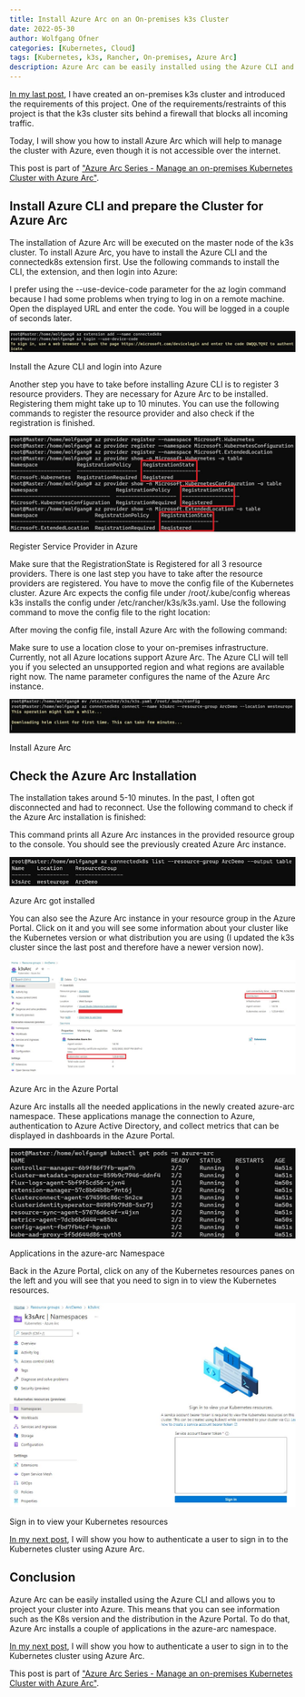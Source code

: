 ```yaml
---
title: Install Azure Arc on an On-premises k3s Cluster
date: 2022-05-30
author: Wolfgang Ofner
categories: [Kubernetes, Cloud]
tags: [Kubernetes, k3s, Rancher, On-premises, Azure Arc]
description: Azure Arc can be easily installed using the Azure CLI and allows you to project your cluster into Azure.
---
```


[In my last post](/install-on-premises-k3s-cluster), I have created an on-premises k3s cluster and introduced the requirements of this project. One of the requirements/restraints of this project is that the k3s cluster sits behind a firewall that blocks all incoming traffic.

Today, I will show you how to install Azure Arc which will help to manage the cluster with Azure, even though it is not accessible over the internet.

This post is part of ["Azure Arc Series - Manage an on-premises Kubernetes Cluster with Azure Arc"](/manage-on-premises-kubernetes-with-azure-arc).

## Install Azure CLI and prepare the Cluster for Azure Arc

The installation of Azure Arc will be executed on the master node of the k3s cluster. To install Azure Arc, you have to install the Azure CLI and the connectedk8s extension first. Use the following commands to install the CLI, the extension, and then login into Azure:

<script src="https://gist.github.com/WolfgangOfner/ce5c0a02d8d28a0a15845004609b8223.js"></script>

I prefer using the --use-device-code parameter for the az login command because I had some problems when trying to log in on a remote machine. Open the displayed URL and enter the code. You will be logged in a couple of seconds later.

<div class="col-12 col-sm-10 aligncenter">
  <a href="/assets/img/posts/2022/05/Install-the-Azure-CLI-and-login-into-Azure.jpg"><img loading="lazy" src="/assets/img/posts/2022/05/Install-the-Azure-CLI-and-login-into-Azure.jpg" alt="Install the Azure CLI and login into Azure" /></a>
  
  <p>
   Install the Azure CLI and login into Azure
  </p>
</div>

Another step you have to take before installing Azure CLI is to register 3 resource providers. They are necessary for Azure Arc to be installed. Registering them might take up to 10 minutes. You can use the following commands to register the resource provider and also check if the registration is finished.

<script src="https://gist.github.com/WolfgangOfner/fa10d89d6cc8b22a101f242dbb0ccd69.js"></script>

<div class="col-12 col-sm-10 aligncenter">
  <a href="/assets/img/posts/2022/05/Register-Service-Provider-in-Azure.jpg"><img loading="lazy" src="/assets/img/posts/2022/05/Register-Service-Provider-in-Azure.jpg" alt="Register Service Provider in Azure" /></a>
  
  <p>
   Register Service Provider in Azure
  </p>
</div>

Make sure that the RegistrationState is Registered for all 3 resource providers. There is one last step you have to take after the resource providers are registered. You have to move the config file of the Kubernetes cluster. Azure Arc expects the config file under /root/.kube/config whereas k3s installs the config under /etc/rancher/k3s/k3s.yaml. Use the following command to move the config file to the right location:

<script src="https://gist.github.com/WolfgangOfner/ed8953d6a02c97bca8fd632ecbbd3e16.js"></script>

After moving the config file, install Azure Arc with the following command:

<script src="https://gist.github.com/WolfgangOfner/bd8cba66f2ac1efdeb7b5c64ba48a6b8.js"></script>

Make sure to use a location close to your on-premises infrastructure. Currently, not all Azure locations support Azure Arc. The Azure CLI will tell you if you selected an unsupported region and what regions are available right now. The name parameter configures the name of the Azure Arc instance.

<div class="col-12 col-sm-10 aligncenter">
  <a href="/assets/img/posts/2022/05/Install-Azure-Arc.jpg"><img loading="lazy" src="/assets/img/posts/2022/05/Install-Azure-Arc.jpg" alt="Install Azure Arc" /></a>
  
  <p>
   Install Azure Arc
  </p>
</div>

## Check the Azure Arc Installation

The installation takes around 5-10 minutes. In the past, I often got disconnected and had to reconnect. Use the following command to check if the Azure Arc installation is finished:

<script src="https://gist.github.com/WolfgangOfner/92aa64b52347407cceed5cfc3871de77.js"></script>

This command prints all Azure Arc instances in the provided resource group to the console. You should see the previously created Azure Arc instance.

<div class="col-12 col-sm-10 aligncenter">
  <a href="/assets/img/posts/2022/05/Azure-Arc-got-installed.jpg"><img loading="lazy" src="/assets/img/posts/2022/05/Azure-Arc-got-installed.jpg" alt="Azure Arc got installed" /></a>
  
  <p>
   Azure Arc got installed
  </p>
</div>

You can also see the Azure Arc instance in your resource group in the Azure Portal. Click on it and you will see some information about your cluster like the Kubernetes version or what distribution you are using (I updated the k3s cluster since the last post and therefore have a newer version now). 

<div class="col-12 col-sm-10 aligncenter">
  <a href="/assets/img/posts/2022/05/Azure-Arc-in-the-Azure-Portal.jpg"><img loading="lazy" src="/assets/img/posts/2022/05/Azure-Arc-in-the-Azure-Portal.jpg" alt="Azure Arc in the Azure Portal" /></a>
  
  <p>
   Azure Arc in the Azure Portal
  </p>
</div>

Azure Arc installs all the needed applications in the newly created azure-arc namespace. These applications manage the connection to Azure, authentication to Azure Active Directory, and collect metrics that can be displayed in dashboards in the Azure Portal.

<div class="col-12 col-sm-10 aligncenter">
  <a href="/assets/img/posts/2022/05/Applications-in-the-azure-arc-Namespace.jpg"><img loading="lazy" src="/assets/img/posts/2022/05/Applications-in-the-azure-arc-Namespace.jpg" alt="Applications in the azure-arc Namespace" /></a>
  
  <p>
   Applications in the azure-arc Namespace
  </p>
</div>

Back in the Azure Portal, click on any of the Kubernetes resources panes on the left and you will see that you need to sign in to view the Kubernetes resources. 

<div class="col-12 col-sm-10 aligncenter">
  <a href="/assets/img/posts/2022/05/Sign-in-to-view-your-Kubernetes-resources.jpg"><img loading="lazy" src="/assets/img/posts/2022/05/Sign-in-to-view-your-Kubernetes-resources.jpg" alt="Sign in to view your Kubernetes resources" /></a>
  
  <p>
   Sign in to view your Kubernetes resources
  </p>
</div>

[In my next post](/securely-connect-to-on-premises-kubernetes-with-azure-arc), I will show you how to authenticate a user to sign in to the Kubernetes cluster using Azure Arc.

## Conclusion

Azure Arc can be easily installed using the Azure CLI and allows you to project your cluster into Azure. This means that you can see information such as the K8s version and the distribution in the Azure Portal. To do that, Azure Arc installs a couple of applications in the azure-arc namespace.

[In my next post](/securely-connect-to-on-premises-kubernetes-with-azure-arc), I will show you how to authenticate a user to sign in to the Kubernetes cluster using Azure Arc.

This post is part of ["Azure Arc Series - Manage an on-premises Kubernetes Cluster with Azure Arc"](/manage-on-premises-kubernetes-with-azure-arc).
